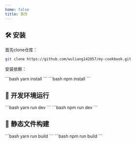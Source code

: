 ```yaml
---
home: false
title: 首页
---
```


## 🛠 安装

首先clone仓库：

````bash
git clone https://github.com/wuliang142857/my-cookbook.git
````

安装依赖：

<CodeGroup>
<CodeGroupItem title="yarn">
```bash
yarn install
```
</CodeGroupItem>

<CodeGroupItem title="npm">
```bash
npm install
```
</CodeGroupItem>
</CodeGroup>

## 🚀 开发环境运行

<CodeGroup>
<CodeGroupItem title="yarn">
```bash
yarn run dev
```
</CodeGroupItem>

<CodeGroupItem title="npm">
```bash
npm run dev
```
</CodeGroupItem>
</CodeGroup>

## 🚀 静态文件构建

<CodeGroup>
<CodeGroupItem title="yarn">
```bash
yarn run build
```
</CodeGroupItem>

<CodeGroupItem title="npm">
```bash
npm run build
```
</CodeGroupItem>
</CodeGroup>
